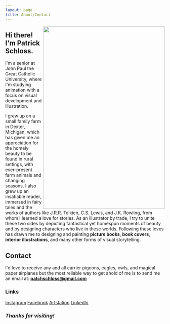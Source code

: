 ```yaml
---
layout: page
title: About/Contact
---
```


<img align="right" width="384" height="576" src="https://github.com/patchschloss/patchschloss.github.io/assets/14957489/7dc296fe-cc4a-4b8c-b962-8c25f3f99a53">

## Hi there! I'm Patrick Schloss.
I'm a senior at John Paul the Great Catholic University, where I'm studying animation with a focus on visual development and illustration. 

I grew up on a small family farm in Dexter, Michigan, which has given me an appreciation for the homely beauty to be found in rural settings, with ever-present farm animals and changing seasons. I also grew up an insatiable reader, immersed in fairy tales and the works of authors like J.R.R. Tolkien, C.S. Lewis, and J.K. Rowling, from whom I learned a love for stories. As an illustrator by trade, I try to unite these two sides by depicting fantastical yet homespun moments of beauty and by designing characters who live in these worlds. Following these loves has drawn me to designing and painting **picture books**, **book covers**, **interior illustrations**, and many other forms of visual storytelling.

## Contact
I'd love to receive any and all carrier pigeons, eagles, owls, and magical paper airplanes but the most reliable way to get ahold of me is to send me an email at: **patchschloss@gmail.com**

### Links
[Instagram](https://www.instagram.com/patch_schloss/) [Facebook](https://www.facebook.com/patch.schloss/) [Artstation](https://www.artstation.com/patch_schloss) [LinkedIn](https://www.linkedin.com/in/patch-schloss/)

### <em>Thanks for visiting!</em>
